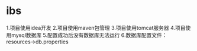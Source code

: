 # ibs
1.项目使用idea开发
2.项目使用maven包管理
3.项目使用tomcat服务器
4.项目使用mysql数据库
5.配置成功后没有数据库无法运行
6.数据库配置文件：resources->db.properties
